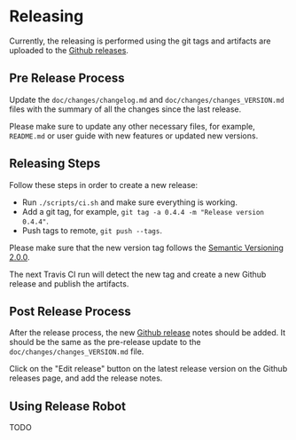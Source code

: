 # Releasing

Currently, the releasing is performed using the git tags and artifacts are
uploaded to the [Github releases][gh-releases].

## Pre Release Process

Update the `doc/changes/changelog.md` and `doc/changes/changes_VERSION.md` files
with the summary of all the changes since the last release. 

Please make sure to update any other necessary files, for example, `README.md`
or user guide with new features or updated new versions.

## Releasing Steps

Follow these steps in order to create a new release:

- Run `./scripts/ci.sh` and make sure everything is working.
- Add a git tag, for example, `git tag -a 0.4.4 -m "Release version 0.4.4"`.
- Push tags to remote, `git push --tags`.

Please make sure that the new version tag follows the [Semantic Versioning
2.0.0](https://semver.org/).

The next Travis CI run will detect the new tag and create a new Github release
and publish the artifacts.

## Post Release Process

After the release process, the new [Github release][gh-releases] notes should be
added. It should be the same as the pre-release update to the
`doc/changes/changes_VERSION.md` file.

Click on the "Edit release" button on the latest release version on the Github
releases page, and add the release notes.

## Using Release Robot

TODO

[gh-releases]: https://github.com/exasol/kafka-connector-extension/releases
